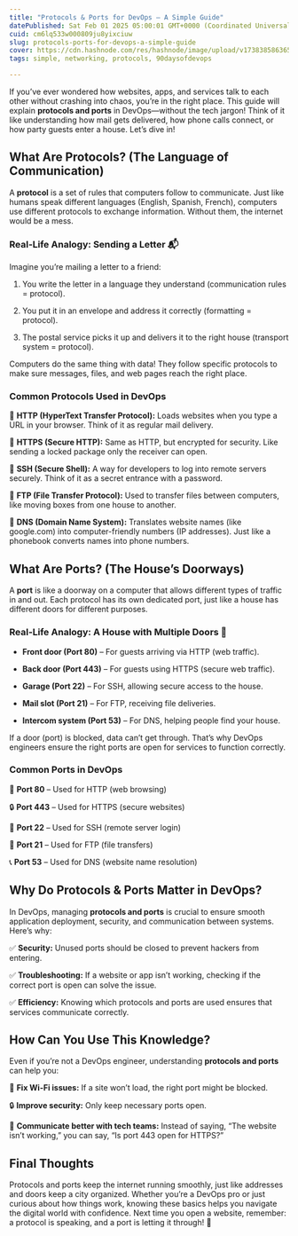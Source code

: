 ```yaml
---
title: "Protocols & Ports for DevOps – A Simple Guide"
datePublished: Sat Feb 01 2025 05:00:01 GMT+0000 (Coordinated Universal Time)
cuid: cm6lq533w000809ju8yixciuw
slug: protocols-ports-for-devops-a-simple-guide
cover: https://cdn.hashnode.com/res/hashnode/image/upload/v1738385863654/fcf27565-a11a-4cf7-a063-6cf7d7530883.png
tags: simple, networking, protocols, 90daysofdevops

---
```


If you’ve ever wondered how websites, apps, and services talk to each other without crashing into chaos, you’re in the right place. This guide will explain **protocols and ports** in DevOps—without the tech jargon! Think of it like understanding how mail gets delivered, how phone calls connect, or how party guests enter a house. Let’s dive in!

## **What Are Protocols? (The Language of Communication)**

A **protocol** is a set of rules that computers follow to communicate. Just like humans speak different languages (English, Spanish, French), computers use different protocols to exchange information. Without them, the internet would be a mess.

### **Real-Life Analogy:** Sending a Letter 📬

Imagine you’re mailing a letter to a friend:

1. You write the letter in a language they understand (communication rules = protocol).
    
2. You put it in an envelope and address it correctly (formatting = protocol).
    
3. The postal service picks it up and delivers it to the right house (transport system = protocol).
    

Computers do the same thing with data! They follow specific protocols to make sure messages, files, and web pages reach the right place.

### **Common Protocols Used in DevOps**

🔹 **HTTP (HyperText Transfer Protocol):** Loads websites when you type a URL in your browser. Think of it as regular mail delivery.

🔹 **HTTPS (Secure HTTP):** Same as HTTP, but encrypted for security. Like sending a locked package only the receiver can open.

🔹 **SSH (Secure Shell):** A way for developers to log into remote servers securely. Think of it as a secret entrance with a password.

🔹 **FTP (File Transfer Protocol):** Used to transfer files between computers, like moving boxes from one house to another.

🔹 **DNS (Domain Name System):** Translates website names (like google.com) into computer-friendly numbers (IP addresses). Just like a phonebook converts names into phone numbers.

## **What Are Ports? (The House’s Doorways)**

A **port** is like a doorway on a computer that allows different types of traffic in and out. Each protocol has its own dedicated port, just like a house has different doors for different purposes.

### **Real-Life Analogy:** A House with Multiple Doors 🚪

* **Front door (Port 80)** – For guests arriving via HTTP (web traffic).
    
* **Back door (Port 443)** – For guests using HTTPS (secure web traffic).
    
* **Garage (Port 22)** – For SSH, allowing secure access to the house.
    
* **Mail slot (Port 21)** – For FTP, receiving file deliveries.
    
* **Intercom system (Port 53)** – For DNS, helping people find your house.
    

If a door (port) is blocked, data can’t get through. That’s why DevOps engineers ensure the right ports are open for services to function correctly.

### **Common Ports in DevOps**

🚪 **Port 80** – Used for HTTP (web browsing)

🔒 **Port 443** – Used for HTTPS (secure websites)

🔑 **Port 22** – Used for SSH (remote server login)

📁 **Port 21** – Used for FTP (file transfers)

📞 **Port 53** – Used for DNS (website name resolution)

## **Why Do Protocols & Ports Matter in DevOps?**

In DevOps, managing **protocols and ports** is crucial to ensure smooth application deployment, security, and communication between systems. Here’s why:

✅ **Security:** Unused ports should be closed to prevent hackers from entering.

✅ **Troubleshooting:** If a website or app isn’t working, checking if the correct port is open can solve the issue.

✅ **Efficiency:** Knowing which protocols and ports are used ensures that services communicate correctly.

## **How Can You Use This Knowledge?**

Even if you’re not a DevOps engineer, understanding **protocols and ports** can help you:

📶 **Fix Wi-Fi issues:** If a site won’t load, the right port might be blocked.

🔒 **Improve security:** Only keep necessary ports open.

🤝 **Communicate better with tech teams:** Instead of saying, “The website isn’t working,” you can say, “Is port 443 open for HTTPS?”

## **Final Thoughts**

Protocols and ports keep the internet running smoothly, just like addresses and doors keep a city organized. Whether you’re a DevOps pro or just curious about how things work, knowing these basics helps you navigate the digital world with confidence. Next time you open a website, remember: a protocol is speaking, and a port is letting it through! 🚀